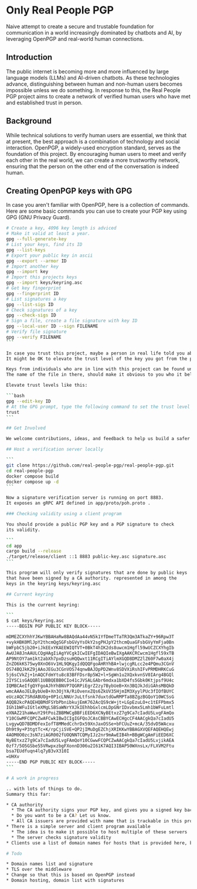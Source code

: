 # Only Real People PGP

Naive attempt to create a secure and trustable foundation for communication in a world increasingly dominated by chatbots and AI, by leveraging OpenPGP and real-world human connections.

## Introduction

The public internet is becoming more and more influenced by large language models (LLMs) and AI-driven chatbots. As these technologies advance, distinguishing between human and non-human users becomes impossible unless we do something. In response to this, the Real People PGP project aims to create a network of verified human users who have met and established trust in person.

## Background

While technical solutions to verify human users are essential, we think that at present, the best approach is a combination of technology and social interaction. OpenPGP, a widely-used encryption standard, serves as the foundation of this project. By encouraging human users to meet and verify each other in the real world, we can create a more trustworthy network, ensuring that the person on the other end of the conversation is indeed human.

## Creating OpenPGP keys with GPG

In case you aren't familiar with OpenPGP, here is a collection of commands.
Here are some basic commands you can use to create your PGP key using GPG (GNU Privacy Guard).

````bash
# Create a key, 4096 key length is adviced
# Make it valid at least a year.
gpg --full-generate-key
# List your keys, find its ID 
gpg --list-keys
# Export your public key in ascii
gpg --export --armor ID
# Import another key
gpg --import key
# Import this projects keys
gpg --import keys/keyring.asc
# Get key fingerprint
gpg --fingerprint ID
# List signatures a key
gpg --list-sigs ID
# Check signatures of a key
gpg --check-sigs ID
# Sign a file, create a file signature with key ID
gpg --local-user ID --sign FILENAME
# Verify file signature
gpg --verify FILENAME
```

In case you trust this project, maybe a person in real life told you about it or offered to sign your keys.
It might be OK to elevate the trust level of the key you got from the person or from this entire keyring.

Keys from individuals who are in line with this project can be found under the [keys/poh_pgps](https://github.com/real-people-pgp/real-people-pgp/tree/main/keys/poh_pgps) folder in the project.
The name of the file in there, should make it obvious to you who it belongs to.

Elevate trust levels like this:

```bash
gpg --edit-key ID
# At the GPG prompt, type the following command to set the trust level to ultimate:
trust
```

## Get Involved

We welcome contributions, ideas, and feedback to help us build a safer and more secure internet for everyone. Join us in our mission to create a network of verified human users and safeguard online communication against the growing presence of AI and chatbots.

## Host a verification server locally

```
git clone https://github.com/real-people-pgp/real-people-pgp.git
cd real-people-pgp
docker compose build
docker compose up -d
```

Now a signature verification server is running on port 8883.
It exposes an gRPC API defined in app/proto/poh.proto .

### Checking validity using a client program

You should provide a public PGP key and a PGP signature to check
its validity. 

```
cd app
cargo build --release
./target/release/client ::1 8883 public-key.asc signature.asc 
```

This program will only verify signatures that are done by public keys
that have been signed by a CA authority. represented in among the 
keys in the keyring keys/keyring.asc

## Current keyring

This is the current keyring:

```
$ cat keys/keyring.asc 
-----BEGIN PGP PUBLIC KEY BLOCK-----

mDMEZCXYhhYJKwYBBAHaRw8BAQdAa44vN5k1YfDmeTTaTR3Qm3ATkaZY+96Rpw3T
+vykHBK0MlJpY2thcmQgSGFsbGVyYsOkY2sgPHJpY2thcmQuaGFsbGVyYmFja0Bn
bWFpbC5jb20+iJkEExYKAEEWIQTVT+0BkT4hIK2ds8uwcm1Hgfl59wUCZCXYhgIb
AwUJA8JnAAULCQgHAgIiAgYVCgkICwIEFgIDAQIeBwIXgAAKCRCwcm1Hgfl59xTB
AP9NtOY7am1kt2abXh7pxDzsuHQQwxt11RCgITiAYlmXGQD8DMZ2lZ60F7w0aX4j
ZnZO6kKS75wy0XnO6Vv1HL9QKgyIdQQQFgoAHRYhBA+lwjcgRLcc2e4PQmu3CGnV
OS74BQJkKZ9jAAoJEGu3CGnVOS74qnwBAJDpPD2Wnv8SDVXiRshIFvPRMDHRKCuG
5j6sCVkZj+1nAQCFdmYtu8c83BFFDsr8p5W2+l+SgWn1u2XQxkvnSV0IArg4BGQl
2IYSCisGAQQBl1UBBQEBB0CIo41cJVSALGAbr6mdxa1bXD4fs5Gbk0Ktjpsf9U4c
IQMBCAeIfgQYFgoAJhYhBNVP7QGRPiEgrZ2zy7BybUeB+Xn3BQJkJdiGAhsMBQkD
wmcAAAoJELBybUeB+Xn3OjYA/RiOvenxZQs6ZkUV35HjmIM3XyylPUc3fIOfBUYC
eUczAQC7SRdABUOg+0P1cLNNUrJuLtfsnk7duxtdGwRMPTa8BZgzBGQoY10WCSsG
AQQB2kcPAQEHQBMdFSYbPbnibkujEmK762AcQS9cW+jt+LGpEzuLO+c1tEFPbmx5
IGh1bWFuIGtleXMgLSBSaWNrYXJkIEhhbGxlcmLDpGNrIDxvbmx5Lmh1bWFuLmtl
eXNAZ21haWwuY29tPoiZBBMWCgBBFiEED6XCNyBEtxzZ7g9Ca7cIadU5LvgFAmQo
Y10CGwMFCQPCZwAFCwkIBwICIgIGFQoJCAsCBBYCAwECHgcCF4AACgkQa7cIadU5
LvgywQD7BDMDFexIofT8MMedCchrDx59XnJaxOSSe+bFCUuZ+mcA/35dvD5WAcxu
Dh9t9y+P3tgtTc+K/rpCjiSVE+QP2jIMuDgEZChjXRIKKwYBBAGXVQEFAQEHQEwj
4AOM0O0zc3sN7ziAGR002fUOQNNTCQMyIJz2nr9mAwEIB4h+BBgWCgAmFiEED6XC
NyBEtxzZ7g9Ca7cIadU5LvgFAmQoY10CGwwFCQPCZwAACgkQa7cIadU5LvjikAEA
0zf7/5O5GSbe55VRwpxzbgFXonnD306u2I61K7AQI3IBAP50WXnsLx/FLXVM2Ftu
bsa7EUdfuqn4lq7yB3vX310I
=UHXv
-----END PGP PUBLIC KEY BLOCK-----
```

# A work in progress

.. with lots of things to do.
Summary this far:

* CA authority
  * The CA authority signs your PGP key, and gives you a signed key back
  * Do you want to be a CA? Let us know.
  * All CA issuers are provided with name that is trackable in this project.
* There is a simple server and client program available
  * The idea is to make it possible to host multiple of these servers
  * The server checks signature validity
* Clients use a list of domain names for hosts that is provided here, but localhost should work if the server is running and you have the latest version on it (which might be hard to guarantee, but things move slow).

# Todo

* Domain names list and signature
* TLS over the middleware
* Change so that this is based on OpenPGP instead
* Domain hosting, domain list with signatures


